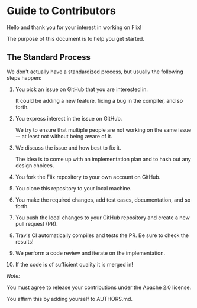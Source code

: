 # Guide to Contributors

Hello and thank you for your interest in working on Flix!

The purpose of this document is to help you get started.

## The Standard Process

We don't actually have a standardized process, but usually the following steps happen:

1. You pick an issue on GitHub that you are interested in. 

    It could be adding a new feature, fixing a bug in the compiler, and so forth.

2. You express interest in the issue on GitHub.

    We try to ensure that multiple people are not working on the same issue -- at least not without being aware of it.
 
3. We discuss the issue and how best to fix it.

    The idea is to come up with an implementation plan and to hash out any design choices.

4. You fork the Flix repository to your own account on GitHub.

5. You clone this repository to your local machine.

6. You make the required changes, add test cases, documentation, and so forth.

7. You push the local changes to your GitHub repository and create a new pull request (PR).

8. Travis CI automatically compiles and tests the PR. Be sure to check the results!

9. We perform a code review and iterate on the implementation.

10. If the code is of sufficient quality it is merged in!

*Note:* 

You must agree to release your contributions under the Apache 2.0 license.

You affirm this by adding yourself to AUTHORS.md.



